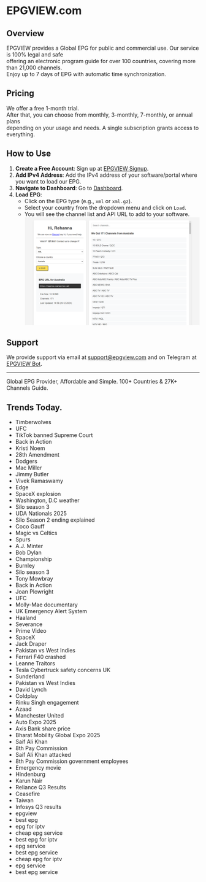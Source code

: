 # EPGVIEW.com



## Overview
EPGVIEW provides a Global EPG for public and commercial use. Our service is 100% legal and safe\
offering an electronic program guide for over 100 countries, covering more than 21,000 channels.\
Enjoy up to 7 days of EPG with automatic time synchronization.

## Pricing
We offer a free 1-month trial. \
After that, you can choose from monthly, 3-monthly, 7-monthly, or annual plans \
depending on your usage and needs. A single subscription grants access to everything.

## How to Use
1. **Create a Free Account**: Sign up at [EPGVIEW Signup](https://epgview.com/signup.php).
2. **Add IPv4 Address**: Add the IPv4 address of your software/portal where you want to load our EPG.
3. **Navigate to Dashboard**: Go to [Dashboard](https://epgview.com/dashboard.php).
4. **Load EPG**:
   - Click on the EPG type (e.g., `xml` or `xml.gz`).
   - Select your country from the dropdown menu and click on `Load`.
   - You will see the channel list and API URL to add to your software.
![EPGVIEW](img/dashboard.png)
## Support
We provide support via email at [support@epgview.com](mailto:support@epgview.com) and on Telegram at [EPGVIEW Bot](https://t.me/epgview_bot).

---

Global EPG Provider, Affordable and Simple. 100+ Countries & 27K+ Channels Guide.

## Trends Today.

- Timberwolves
- UFC
- TikTok banned Supreme Court
- Back in Action
- Kristi Noem
- 28th Amendment
- Dodgers
- Mac Miller
- Jimmy Butler
- Vivek Ramaswamy
- Edge
- SpaceX explosion
- Washington, D.C weather
- Silo season 3
- UDA Nationals 2025
- Silo Season 2 ending explained
- Coco Gauff
- Magic vs Celtics
- Spurs
- A.J. Minter
- Bob Dylan
- Championship
- Burnley
- Silo season 3
- Tony Mowbray
- Back in Action
- Joan Plowright
- UFC
- Molly-Mae documentary
- UK Emergency Alert System
- Haaland
- Severance
- Prime Video
- SpaceX
- Jack Draper
- Pakistan vs West Indies
- Ferrari F40 crashed
- Leanne Traitors
- Tesla Cybertruck safety concerns UK
- Sunderland
- Pakistan vs West Indies
- David Lynch
- Coldplay
- Rinku Singh engagement
- Azaad
- Manchester United
- Auto Expo 2025
- Axis Bank share price
- Bharat Mobility Global Expo 2025
- Saif Ali Khan
- 8th Pay Commission
- Saif Ali Khan attacked
- 8th Pay Commission government employees
- Emergency movie
- Hindenburg
- Karun Nair
- Reliance Q3 Results
- Ceasefire
- Taiwan
- Infosys Q3 results
- epgview
- best epg
- epg for iptv
- cheap epg service
- best epg for iptv
- epg service
- best epg service
- cheap epg for iptv
- epg service
- best epg service
